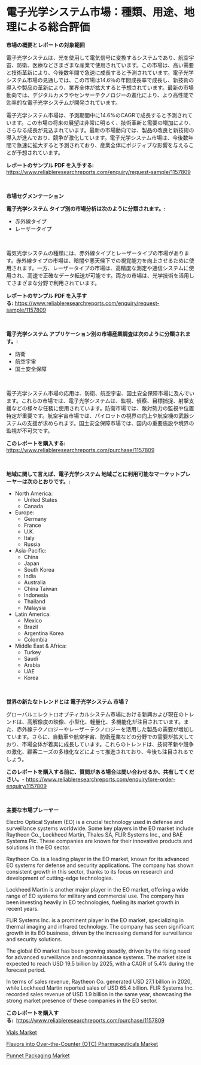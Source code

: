 <p><h1>電子光学システム市場：種類、用途、地理による総合評価</h1></p><p><strong>市場の概要とレポートの対象範囲</strong></p>
<p><p>電子光学システムは、光を使用して電気信号に変換するシステムであり、航空宇宙、防衛、医療などさまざまな産業で使用されています。この市場は、高い需要と技術革新により、今後数年間で急速に成長すると予測されています。電子光学システム市場の見通しでは、この市場は14.6％の年間成長率で成長し、新技術の導入や製品の革新により、業界全体が拡大すると予想されています。最新の市場動向では、デジタルカメラやセンサーテクノロジーの進化により、より高性能で効率的な電子光学システムが開発されています。</p><p>電子光学システム市場は、予測期間中に14.6%のCAGRで成長すると予測されています。この市場の将来の展望は非常に明るく、技術革新と需要の増加により、さらなる成長が見込まれています。最新の市場動向では、製品の改良と新技術の導入が進んでおり、競争が激化しています。電子光学システム市場は、今後数年間で急速に拡大すると予測されており、産業全体にポジティブな影響を与えることが予想されています。</p></p>
<p><strong>レポートのサンプル PDF を入手する:</strong> <a href="https://www.reliableresearchreports.com/enquiry/request-sample/1157809">https://www.reliableresearchreports.com/enquiry/request-sample/1157809</a></p>
<p>&nbsp;</p>
<p><strong>市場セグメンテーション</strong></p>
<p><strong>電子光学システム タイプ別の市場分析は次のように分類されます。:</strong></p>
<p><ul><li>赤外線タイプ</li><li>レーザータイプ</li></ul></p>
<p>&nbsp;</p>
<p><p>電気光学システムの種類には、赤外線タイプとレーザータイプの市場があります。赤外線タイプの市場は、暗闇や悪天候下での視覚能力を向上させるために使用されます。一方、レーザータイプの市場は、高精度な測定や通信システムに使用され、高速で正確なデータ転送が可能です。両方の市場は、光学技術を活用してさまざまな分野で利用されています。</p></p>
<p><strong>レポートのサンプル PDF を入手する:</strong>&nbsp;<a href="https://www.reliableresearchreports.com/enquiry/request-sample/1157809">https://www.reliableresearchreports.com/enquiry/request-sample/1157809</a></p>
<p>&nbsp;</p>
<p><strong> 電子光学システム アプリケーション別の市場産業調査は次のように分類されます。:</strong></p>
<p><ul><li>防衛</li><li>航空宇宙</li><li>国土安全保障</li></ul></p>
<p>&nbsp;</p>
<p><p>電子光学システム市場の応用は、防衛、航空宇宙、国土安全保障市場に及んでいます。これらの市場では、電子光学システムは、監視、偵察、目標捕捉、射撃支援などの様々な任務に使用されています。防衛市場では、敵対勢力の監視や位置特定が重要です。航空宇宙市場では、パイロットの視界の向上や航空機の武器システムの支援が求められます。国土安全保障市場では、国内の重要施設や境界の監視が不可欠です。</p></p>
<p><strong>このレポートを購入する:</strong>&nbsp; <a href="https://www.reliableresearchreports.com/purchase/1157809">https://www.reliableresearchreports.com/purchase/1157809</a></p>
<p>&nbsp;</p>
<p><strong>地域に関して言えば、電子光学システム 地域ごとに利用可能なマーケットプレーヤーは次のとおりです。:</strong></p>
<p><ul>
    <li>
        North America:
        <ul>
            <li>United States</li>
            <li>Canada</li>
        </ul>
    </li>
    <li>
        Europe:
        <ul>
            <li>Germany</li>
            <li>France</li>
            <li>U.K.</li>
            <li>Italy</li>
            <li>Russia</li>
        </ul>
    </li>
    <li>
        Asia-Pacific:
        <ul>
            <li>China</li>
            <li>Japan</li>
            <li>South Korea</li>
            <li>India</li>
            <li>Australia</li>
            <li>China Taiwan</li>
            <li>Indonesia</li>
            <li>Thailand</li>
            <li>Malaysia</li>
        </ul>
    </li>
    <li>
        Latin America:
        <ul>
            <li>Mexico</li>
            <li>Brazil</li>
            <li>Argentina Korea</li>
            <li>Colombia</li>
        </ul>
    </li>
    <li>
        Middle East & Africa:
        <ul>
            <li>Turkey</li>
            <li>Saudi</li>
            <li>Arabia</li>
            <li>UAE</li>
            <li>Korea</li>
        </ul>
    </li>
    </ul></p>
<p>&nbsp;</p>
<p><strong>世界の新たなトレンドとは 電子光学システム 市場？</strong></p>
<p><p>グローバルエレクトロオプティカルシステム市場における新興および現在のトレンドは、高解像度の映像、小型化、軽量化、多機能化が注目されています。また、赤外線テクノロジーやレーザーテクノロジーを活用した製品の需要が増加しています。さらに、自動車や航空宇宙、防衛産業などの分野での需要が拡大しており、市場全体が着実に成長しています。これらのトレンドは、技術革新や競争の激化、顧客ニーズの多様化などによって推進されており、今後も注目されるでしょう。</p></p>
<p><strong>このレポートを購入する前に、質問がある場合は問い合わせるか、共有してください。</strong>- <a href="https://www.reliableresearchreports.com/enquiry/pre-order-enquiry/1157809">https://www.reliableresearchreports.com/enquiry/pre-order-enquiry/1157809</a></p>
<p>&nbsp;</p>
<p><strong>主要な市場プレーヤー</strong></p>
<p><p>Electro Optical System (EO) is a crucial technology used in defense and surveillance systems worldwide. Some key players in the EO market include Raytheon Co., Lockheed Martin, Thales SA, FLIR Systems Inc., and BAE Systems Plc. These companies are known for their innovative products and solutions in the EO sector.</p><p>Raytheon Co. is a leading player in the EO market, known for its advanced EO systems for defense and security applications. The company has shown consistent growth in this sector, thanks to its focus on research and development of cutting-edge technologies.</p><p>Lockheed Martin is another major player in the EO market, offering a wide range of EO systems for military and commercial use. The company has been investing heavily in EO technologies, fueling its market growth in recent years.</p><p>FLIR Systems Inc. is a prominent player in the EO market, specializing in thermal imaging and infrared technology. The company has seen significant growth in its EO business, driven by the increasing demand for surveillance and security solutions.</p><p>The global EO market has been growing steadily, driven by the rising need for advanced surveillance and reconnaissance systems. The market size is expected to reach USD 19.5 billion by 2025, with a CAGR of 5.4% during the forecast period.</p><p>In terms of sales revenue, Raytheon Co. generated USD 27.1 billion in 2020, while Lockheed Martin reported sales of USD 65.4 billion. FLIR Systems Inc. recorded sales revenue of USD 1.9 billion in the same year, showcasing the strong market presence of these companies in the EO sector.</p></p>
<p><strong>このレポートを購入する:</strong>&nbsp;&nbsp;<a href="https://www.reliableresearchreports.com/purchase/1157809">https://www.reliableresearchreports.com/purchase/1157809</a></p>
<p><p><a href="https://github.com/johnbach50/Market-Research-Report-List-2/blob/main/vials-market.md">Vials Market</a></p><p><a href="https://github.com/wusalecollins540tpqoz/Market-Research-Report-List-1/blob/main/flavors-into-over-the-counter-otc-pharmaceuticals-market.md">Flavors into Over-the-Counter (OTC) Pharmaceuticals Market</a></p><p><a href="https://github.com/pjcfca/Market-Research-Report-List-1/blob/main/punnet-packaging-market.md">Punnet Packaging Market</a></p></p>